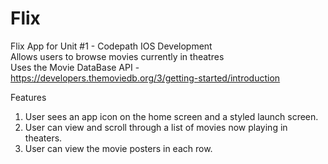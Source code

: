 # Flix
Flix App for Unit #1 - Codepath IOS Development <br/>
Allows users to browse movies currently in theatres <br/>
Uses the Movie DataBase API - https://developers.themoviedb.org/3/getting-started/introduction

Features <br/>
1) User sees an app icon on the home screen and a styled launch screen. <br/>
2) User can view and scroll through a list of movies now playing in theaters. <br/>
3) User can view the movie posters in each row. <br/>
